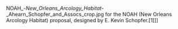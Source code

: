 NOAH_-_New_Orleans_Arcology_Habitat_-_Ahearn_Schopfer_and_Assocs_crop.jpg for the NOAH (New Orleans Arcology Habitat) proposal, designed by E. Kevin Schopfer.[1]]]
